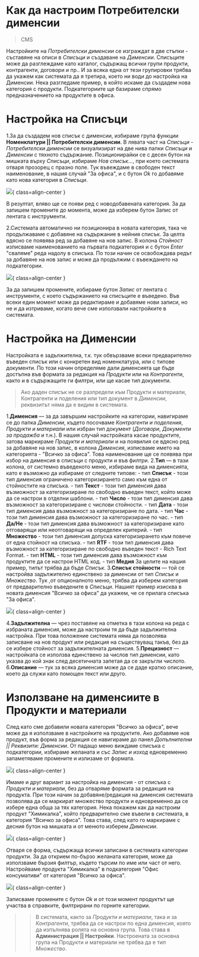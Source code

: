 # Как да настроим Потребителски дименсии

> CMS

Настройките на *Потребителски дименсии* се изграждат в две стъпки - съставяне на описи в *Списъци* и създаване на *Дименсии*.
Списъците може да разглеждаме като каталог, съдържащ всички групи продукти, контрагенти, договори и пр.. И за всяка една от тези групировки трябва да укажем как системата да я третира, което ни води до настройка на Дименсии.
Нека разгледаме пример, в който искаме да създадем нова категория с продукти. Подкатегориите ще базираме спрямо предназначението на продуктите в офиса.

# Настройка на Списъци

1.За да създадем нов списък с дименсии, избираме група функции **Номенклатури || Потребителски дименсии**. 
В лявата част на *Списъци - Потребителски дименсии* се визуализират на две нива папки *Списъци* и *Дименсии* с тяхното съдържание. Позиционирайки се с десен бутон на мишката върху *Списъци*, избираме *Нов списък...*, при което системата отваря прозорец с празно поле. Тук въвеждаме в свободен текст наименование, в нашия случай "За офиса", и с бутон *Ok* го добавяме като нова категория в *Списъци*. 

![](901-dimensions1.png){ class=align-center }

В резултат, вляво ще се появи ред с новодобавената категория.
За да запишем промените до момента, може да изберем бутон Запис от лентата с инструменти.

2.Системата автоматично ни позиционира в новата категория, така че продължаваме с добавяне на съдържание в нейния списък. За целта вдясно се появява ред за добавяне на нов запис. В колона *Стойност* изписваме наименованието на първата подкатегория и с бутон *Enter* "сваляме" реда надолу в списъка. По този начин се освобождава редът за добавяне на нов запис и може да продължим с въвеждането на подкатегории.

![](902-dimensions2.png){ class=align-center }

За да запишем промените, избираме бутон *Запис* от лентата с инструменти, с което съдържанието на списъците е въведено. 
Във всеки един момент може да редактираме и добавяме нови записи, но не и да изтриваме, когато вече сме използвали настройките в системата. 
 
# Настройка на Дименсии

Настройката е задължителна, т.к. тук обвързваме всеки предварително въведен списък или с конкретен вид номенклатура, или с типове документи. По този начин определяме дали дименсията ще бъде достъпна във формата за редакция на *Продукти* или на *Контрагенти*, както и в съдържащите ги филтри, или ще касае тип документи.
> Ако даден списък не се разпредели към Продукти и материали, Контрагенти и поделения или тип документ в *Дименсии*, реквизитът няма да е видим в системата.

1.**Дименсия** — за да завършим настройките на категории, навигираме се до папка *Дименсии*, където посочваме *Контрагенти и поделения*, *Продукти и материали* или избран тип документ (*Договори*, *Документи за продажба* и т.н.).
В нашия случай настройката касае продуктите, затова маркираме *Продукти и материали* и на появилия се вдясно ред за добавяне на нов запис, в колона *Дименсия*, изписваме името на категорията - "Всичко за офиса". Това наименование ще се появява при избор на дименсия в списъци с продукти и във филтри.
2.**Тип** — в тази колона, от системно въведеното меню, избираме вида на дименсията, като е възможно да избираме от следните типове:
    -  тип **Списък** - този тип дименсия ограничено категоризирането само към една от стойностите на списъка.
    -  тип **Текст** - този тип дименсия дава възможност за категоризиране по свободно въведен текст, който може да се настрои в отделни шаблони.
    -  тип **Число** - този тип дименсия дава възможност за категоризиране с числови стойности.
    -  тип **Дата** - този тип дименсия дава възможност за категоризиране по дата.
    -  тип **Час** - този тип дименсия дава възможност за категоризиране по час.
    -  тип **Да/Не** - този тип дименсия дава възможност за категоризиране като отговарящи или неотговарящи на определен критерий.
    -  тип **Множество** - този тип дименсия допуска категоризирането към повече от една стойност на списъка.
    -  тип **RTF** - този тип дименсия дава възможност за категоризиране по свободно въведен текст - Rich Text Format.
    -  тип **HTML** - този тип дименсия дава възможност към продуктите да се настрои HTML код.
	-  тип **Медия** 
За целите на нашия пример, типът трябва да бъде *Списък*.
3.**Списък стойности** — той се настройва задължително единствено за дименсии от тип *Списък* и *Множество*. Тук ,от опционалното меню, трябва да изберем категория от предварително въведените в *Списъци*.
Нашият пример изисква в новата дименсия "Всичко за офиса" да укажем, че се прилага списъка "За офиса".

![](903-dimensions3.png){ class=align-center }

4.**Задължителна** — чрез поставяне на отметка в тази колона на реда с избраната дименсия, може да настроим тя да бъде задължителна настройка. При това положение системата няма да позволява записване на нов продукт или редакция на съществуващ такъв, без да се избере стойност за задължителната дименсия.
5.**Прецизност** — настройката се използва единствено за числов тип дименсии, като указва до кой знак след десетичната запетая да се закръгли числото.
6.**Описание** — тук за всяка дименсия може да се даде кратко описание, което да служи като помощен текст или друго.

# Използване на дименсиите в Продукти и материали

След като сме добавили новата категория "Всичко за офиса", вече може да я използваме в настройките на продуктите. 
Ако добавяме нов продукт, във форма за редакция се навигираме до панел *Допълнителни || Реквизити: Дименсии*. От падащо меню виждаме списъка с подкатегории, избираме желаната и със *Запис и изход* едновременно запаметяваме промените и излизаме от формата.

![](904-dimensions4.png){ class=align-center }

Имаме и друг вариант за настройка на дименсия - от списъка с *Продукти и материали*, без да отваряме формата за редакция на продукта. При този начин за добавяне/редакция на дименсия системата позволява да се маркират множество продукти и едновременно да се избере една обща за тях категория.
Нека покажем как да настроим продукт "Химикалка", който предварително сме въвели в системата, в категория "Всичко за офиса". Това става, след като го маркираме с десния бутон на мишката и от менюто изберем *Дименсии*.

![](905-dimensions5.png){ class=align-center }

Отваря се форма, съдържаща всички записани в системата категории продукти. За да открием по-бързо желаната категория, може да използваме бързия филтър, където търсим по име или част от него.
Настройваме продукта "Химикалка" в подкатегория "Офис консумативи" от категория "Всичко за офиса".

![](906-dimensions6.png){ class=align-center }

Записваме промените с бутон *Ok* и от този момент продуктът ще участва в справките, филтрирани по горните категории.

>> В системата, както за *Продукти и материали*, така и за *Контрагенти*, трябва да се настрои по една дименсия, която да изпълнява ролята на основна група. Това става в **Администрация || Настройки**. Настроената за основна група на Продукти и материали не трябва да е тип *Множество*.